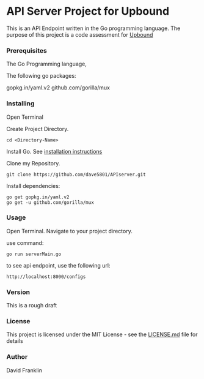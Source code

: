 # API Server Project for Upbound

This is an API Endpoint written in the Go programming language. The purpose of this project is a code assessment for [Upbound](https://upbound.io/)

### Prerequisites

The Go Programming language, 

The following go packages:

gopkg.in/yaml.v2
github.com/gorilla/mux

### Installing

Open Terminal

Create Project Directory.

```
cd <Directory-Name>
```

Install Go. See [installation instructions](https://golang.org/doc/install)

Clone my Repository.

```
git clone https://github.com/dave5801/APIserver.git
```

Install dependencies:

```
go get gopkg.in/yaml.v2
go get -u github.com/gorilla/mux
```

### Usage

Open Terminal.
Navigate to your project directory.

use command:
```
go run serverMain.go
```

to see api endpoint, use the following url:

```
http://localhost:8000/configs
```

### Version
This is a rough draft

### License

This project is licensed under the MIT License - see the [LICENSE.md](LICENSE.md) file for details

### Author
David Franklin
